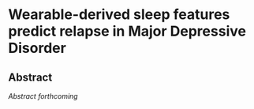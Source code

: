 # Wearable-derived sleep features predict relapse in Major Depressive Disorder

## Abstract

*Abstract forthcoming*

